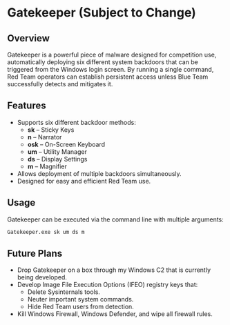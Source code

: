 # Gatekeeper (Subject to Change)

## Overview
Gatekeeper is a powerful piece of malware designed for competition use, automatically deploying six different system backdoors that can be triggered from the Windows login screen. By running a single command, Red Team operators can establish persistent access unless Blue Team successfully detects and mitigates it.

## Features
- Supports six different backdoor methods:
  - **sk** – Sticky Keys
  - **n** – Narrator
  - **osk** – On-Screen Keyboard
  - **um** – Utility Manager
  - **ds** – Display Settings
  - **m** – Magnifier
- Allows deployment of multiple backdoors simultaneously.
- Designed for easy and efficient Red Team use.

## Usage
Gatekeeper can be executed via the command line with multiple arguments:
```cmd
Gatekeeper.exe sk um ds m
```
## Future Plans
- Drop Gatekeeper on a box through my Windows C2 that is currently being developed.
- Develop Image File Execution Options (IFEO) registry keys that:
  - Delete Sysinternals tools.
  - Neuter important system commands.
  - Hide Red Team users from detection.
- Kill Windows Firewall, Windows Defender, and wipe all firewall rules.

